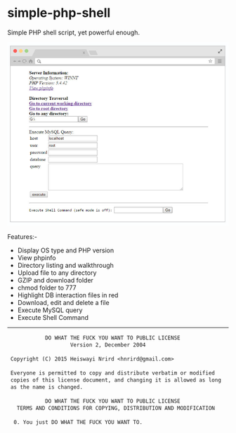 # simple-php-shell

Simple PHP shell script, yet powerful enough.

![Screenshot](screenshot.jpg)

Features:-

* Display OS type and PHP version
* View phpinfo
* Directory listing and walkthrough
* Upload file to any directory
* GZIP and download folder
* chmod folder to 777
* Highlight DB interaction files in red
* Download, edit and delete a file
* Execute MySQL query
* Execute Shell Command

-----

```
            DO WHAT THE FUCK YOU WANT TO PUBLIC LICENSE
                    Version 2, December 2004

 Copyright (C) 2015 Heiswayi Nrird <hnrird@gmail.com>

 Everyone is permitted to copy and distribute verbatim or modified
 copies of this license document, and changing it is allowed as long
 as the name is changed.

            DO WHAT THE FUCK YOU WANT TO PUBLIC LICENSE
   TERMS AND CONDITIONS FOR COPYING, DISTRIBUTION AND MODIFICATION

  0. You just DO WHAT THE FUCK YOU WANT TO.
```